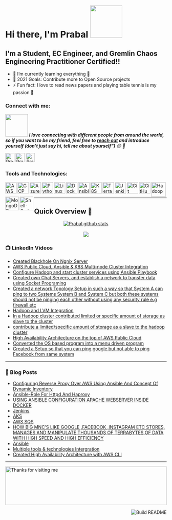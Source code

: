 # Hi there, I'm Prabal <img src="https://raw.githubusercontent.com/nixin72/nixin72/master/wave.gif" width="100">

 ## I'm a Student, EC Engineer, and Gremlin Chaos Engineering Practitioner Certified!!

 - 🌱 I’m currently learning everything 🤣
 - 🥅 2021 Goals: Contribute more to Open Source projects
 - ⚡ Fun fact: I love to read news papers and playing table tennis is my passion 🤩

 ### Connect with me:
 <img src="https://c.tenor.com/arL-Och6Y7sAAAAM/connecting-loading.gif" width="70"> <em><b>I love connecting with different people from around the world, so if you want to be my friend, feel free to [reach out](https://wa.me/+919589685800) and introduce yourself (don’t just say hi, tell me about yourself")</b> 😊 💜</em>

 [<img align="centre" alt="Prabal Agrawal | LinkedIn" width="28px" src="https://img.icons8.com/metro/452/linkedin.png" />][linkedin]
 [<img align="centre" alt="Prabal Agrawal | Instagram" width="28px" src="https://user-images.githubusercontent.com/6636473/31627355-e10142ba-b261-11e7-851a-6c76da975717.png" />][Medium]
 [<img align="centre" alt="Prabal Agrawal | Instagram" width="28px" src="https://user-images.githubusercontent.com/829963/27837919-95368730-60e7-11e7-8071-0ce79f35579b.png" />][Instagram]
 <br />

 ### Tools and Technologies:

 [<img align="left" alt="AWS" width="35px" src="https://cdn.jsdelivr.net/npm/simple-icons@3.13.0/icons/amazonaws.svg" />][aws]
 [<img align="left" alt="GCP" width="35px" src="https://cdn.jsdelivr.net/npm/simple-icons@3.13.0/icons/googlecloud.svg" />][gcp]
 [<img align="left" alt="Azure" width="35px" src="https://cdn.jsdelivr.net/npm/simple-icons@3.13.0/icons/microsoftazure.svg" />][azure]
 [<img align="left" alt="Python" width="35px" src="https://cdn.jsdelivr.net/npm/simple-icons@3.13.0/icons/python.svg" />][python]
 [<img align="left" alt="Linux" width="35px" src="https://cdn.jsdelivr.net/npm/simple-icons@3.13.0/icons/linux.svg" />][linux]
 [<img align="left" alt="Docker" width="35px" src="https://cdn.jsdelivr.net/npm/simple-icons@3.13.0/icons/docker.svg" />][docker]
 [<img align="left" alt="Ansible" width="35px" src="https://cdn.jsdelivr.net/npm/simple-icons@3.13.0/icons/ansible.svg" />][ansible]
 [<img align="left" alt="K8S" width="35px" src="https://cdn.jsdelivr.net/npm/simple-icons@3.13.0/icons/kubernetes.svg" />][k8s]
 [<img align="left" alt="Terraform" width="35px" src="https://cdn.jsdelivr.net/npm/simple-icons@3.13.0/icons/terraform.svg" />][terraform]
 [<img align="left" alt="Jenkins" width="35px" src="https://cdn.jsdelivr.net/npm/simple-icons@3.13.0/icons/jenkins.svg" />][jenkins]
 [<img align="left" alt="Git" width="35px" src="https://cdn.jsdelivr.net/npm/simple-icons@3.13.0/icons/git.svg" />][git]
 [<img align="left" alt="GitHub" width="35px" src="https://cdn.jsdelivr.net/npm/simple-icons@3.13.0/icons/github.svg" />][github]
 [<img align="left" alt="Hadoop" width="45px" src="https://cdn.freebiesupply.com/logos/large/2x/hadoop-logo-black-and-white.png" />][hadoop]
 [<img align="left" alt="MongoDB" width="42px" src="https://cdn.jsdelivr.net/npm/simple-icons@v3/icons/mongodb.svg" />][MongoDB]
 [<img align="left" alt="Shell-Script" width="42px" src="https://www.webinartechnologies.com/wp-content/uploads/2020/10/shell.png" />][Shell-Script]
 <br />
 <br />

---
<!--Github Progess bar-->

## Quick Overview 📝
<div align="center">    
<a href="https://github.com/hackcoderr/github-readme-stats">
  <img align="center" src="https://github-readme-stats.anuraghazra1.vercel.app/api?username=prabal03&show_icons=true&include_all_commits=true&theme=radical" alt="Prabal github stats" />
</a>
<br>
<br>
<a href="https://github.com/hackcoderr/github-readme-stats">
 
  <img align="center" src="https://github-readme-stats.anuraghazra1.vercel.app/api/top-langs/?username=prabal03&layout=compact&theme=radical" />
</a>
</div>



<!--footer-->


### 📺 LinkedIn Videos

<!-- LinkedIn:START -->
- [Created Blackhole On Ngnix Server](https://www.linkedin.com/posts/prabal-agrawal-4a90111a1_holla-connections-%3F%3F%3F-%3F%3F%3F-%3F%3F-activity-6824674583694725120-5Zzd)
- [AWS Public Cloud, Ansible & K8S Multi-node Cluster Integration](https://www.linkedin.com/posts/prabal-agrawal-4a90111a1_vimaldaga-righteducation-educationredefine-activity-6809007218189463552-hYV7)
- [Configure Hadoop and start cluster services using Ansible Playbook](https://www.linkedin.com/posts/prabal-agrawal-4a90111a1_vimaldaga-righteducation-educationredefine-activity-6743270115359510528-MLIj)
- [Created own Chat Servers, and establish a network to transfer data using Socket Programing](https://www.linkedin.com/posts/prabal-agrawal-4a90111a1_vimaldaga-righteducation-educationredefine-activity-6756322685892083712-1yEt)
- [Created a network Topology Setup in such
a way so that System A can ping to two Systems
System B and System C but both these systems should
not be pinging each other without using any security rule
e.g firewall etc](https://www.linkedin.com/posts/prabal-agrawal-4a90111a1_vimaldaga-righteducation-educationredefine-activity-6756320669706932224-osYi)
- [Hadoop and LVM Integration](https://www.linkedin.com/posts/prabal-agrawal-4a90111a1_hadoop-rightmentor-vimaldaga-activity-6729488178459365376-wAbk)
- [In a Hadoop cluster contributed limited or specific amount of storage as slave to the cluster](https://www.linkedin.com/posts/prabal-agrawal-4a90111a1_hadoop-righteducation-rightmentor-activity-6724786685818761216-kaYk)
- [contribute a limited/specific amount of storage as a slave to the hadoop cluster](https://www.linkedin.com/posts/aaditya-tiwari_bigdataanalytics-bigdataengineer-arth2020-activity-6723131658645704704-5Osh)
- [High Availability Architecture on the top of AWS Public Cloud](https://www.linkedin.com/posts/prabal-agrawal-4a90111a1_awscloud-awscli-aws-activity-6726783607496577025-kvzq)
- [Converted the OS based program into a menu driven program](https://www.linkedin.com/posts/aaditya-tiwari_iiec-iiecabrrise-iiecabrconnect-activity-6702888496463532032-W7HO)
- [Created a Setup so that you can ping google but not able to ping Facebook from same system](https://www.linkedin.com/posts/prabal-agrawal-4a90111a1_vimaldaga-righteducation-educationredefine-activity-6743629375893319680-pk5J)
<!-- LinkedIn:END -->
---

### 📕 Blog Posts

<!-- BLOG-POST-LIST:START -->
- [Configuring Reverse Proxy Over AWS Using Ansible And Concept Of Dynamic Inventory](https://www.linkedin.com/posts/prabal-agrawal-4a90111a1_vimaldaga-righteducation-educationredefine-activity-6791775418417594368-qt7l)
- [Ansible-Role For Httpd And Haproxy](https://www.linkedin.com/pulse/ansible-role-httpd-haproxy-prabal-agrawal/)
- [USING ANSIBLE CONFIGURATION APACHE WEBSERVER INSIDE DOCKER](https://www.linkedin.com/posts/prabal-agrawal-4a90111a1_hello-connections-victoriously-completed-activity-6784544339419901952-TPvE)
- [Jenkins](https://www.linkedin.com/posts/prabal-agrawal-4a90111a1_vimaldaga-righteducation-educationredefine-activity-6776945453041885184-tmUM)
- [AKS](https://www.linkedin.com/posts/prabal-agrawal-4a90111a1_righteducation-rightmentor-educationredefine-activity-6774307170310864896-B3V1)
- [AWS SQS](https://www.linkedin.com/posts/prabal-agrawal-4a90111a1_vimaldaga-righteducation-educationredefine-activity-6777718672858460160-Mlul)
- [HOW BIG MNC’S LIKE GOOGLE ,FACEBOOK ,INSTAGRAM ETC STORES, MANAGES AND MANIPULATE THOUSANDS OF TERRABYTES OF DATA WITH HIGH SPEED AND HIGH EFFICIENCY](https://www.linkedin.com/posts/prabal-agrawal-4a90111a1_how-big-mncs-like-googlefacebookinstagram-activity-6712274966521491456-ysAH)
- [Ansible](https://www.linkedin.com/posts/prabal-agrawal-4a90111a1_vimaldaga-righteducation-educationredefine-activity-6739455183597658112-nlzy)
- [Multiple tools & technologies Intergration](https://www.linkedin.com/posts/prabal-agrawal-4a90111a1_python-vimaldaga-righteducation-activity-6731254471315345408-mUNV)
- [Created High Availability Architecture with AWS CLI](https://www.linkedin.com/posts/prabal-agrawal-4a90111a1_awscloud-awscli-aws-activity-6726783607496577025-kvzq)
<!-- BLOG-POST-LIST:END -->


---
<img height="120" alt="Thanks for visiting me" width="100%" src="https://raw.githubusercontent.com/BrunnerLivio/brunnerlivio/master/images/marquee.svg" />


<a href="https://github.com/aaditya2801"><img src="https://github.com/simonw/simonw/workflows/Build%20README/badge.svg" align="right" alt="Build README">

[Medium]: https://medium.com/@prabalagrawal3
[Instagram]: https://www.instagram.com/iam_khushagrawal/
[linkedin]: https://www.linkedin.com/in/prabal-agrawal-4a90111a1/
[aws]: https://aws.amazon.com/
[gcp]: https://cloud.google.com/
[azure]: https://azure.microsoft.com/en-in/features/azure-portal/
[python]: https://www.python.org/
[linux]: https://www.linux.org/
[docker]: https://www.docker.com/
[ansible]: https://www.ansible.com/
[k8s]: https://kubernetes.io/
[terraform]: https://www.terraform.io/
[jenkins]: https://www.jenkins.io/
[git]: https://git-scm.com/ 
[github]: https://github.com/
[hadoop]: https://hadoop.apache.org/
[MongoDB]: https://www.mongodb.com/
[Shell-Script]: https://en.wikipedia.org/wiki/Shell_script

